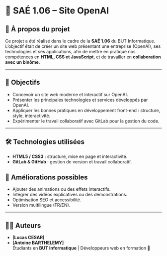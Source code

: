 # 🤖 SAÉ 1.06 – Site OpenAI

## 📖 À propos du projet
Ce projet a été réalisé dans le cadre de la **SAÉ 1.06** du BUT Informatique.  
L’objectif était de créer un site web présentant une entreprise (OpenAI), ses technologies et ses applications, afin de mettre en pratique nos compétences en **HTML, CSS et JavaScript**, et de travailler en **collaboration avec un binôme**.

---

## 🎯 Objectifs
- Concevoir un site web moderne et interactif sur OpenAI.  
- Présenter les principales technologies et services développés par OpenAI.  
- Appliquer les bonnes pratiques en développement front-end : structure, style, interactivité.  
- Expérimenter le travail collaboratif avec GitLab pour la gestion du code.

---

## 🛠️ Technologies utilisées
- **HTML5 / CSS3** : structure, mise en page et interactivité.  
- **GitLab & GitHub** : gestion de version et travail collaboratif.  

## 🔮 Améliorations possibles
- Ajouter des animations ou des effets interactifs.  
- Intégrer des vidéos explicatives ou des démonstrations.  
- Optimisation SEO et accessibilité.  
- Version multilingue (FR/EN).

---

## 👨‍💻 Auteurs
- **[Lucas CESAR]**  
- **[Antoine BARTHELEMY]**  
Étudiants en **BUT Informatique** | Développeurs web en formation 🚀